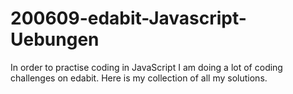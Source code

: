 # 200609-edabit-Javascript-Uebungen

In order to practise coding in JavaScript I am doing a lot of coding challenges on edabit.
Here is my collection of all my solutions.

